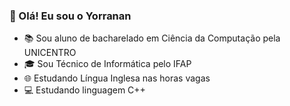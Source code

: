 ### 👋 Olá! Eu sou o Yorranan

<!--
**YorrananCosta/YorrananCosta** is a ✨ _special_ ✨ repository because its `README.md` (this file) appears on your GitHub profile.

Here are some ideas to get you started:
-->

- 📚 Sou aluno de bacharelado em Ciência da Computação pela UNICENTRO 
- 🎓 Sou Técnico de Informática pelo IFAP
- 🌐 Estudando Língua Inglesa nas horas vagas
- 💻 Estudando linguagem C++
